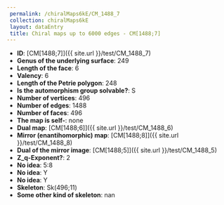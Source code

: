 ```yaml
--- 
 permalink: /chiralMaps6kE/CM_1488_7 
 collection: chiralMaps6kE
 layout: dataEntry
 title: Chiral maps up to 6000 edges - CM[1488;7]
---
```


- **ID**: [CM[1488;7]]({{ site.url }}/test/CM_1488_7)
- **Genus of the underlying surface**: 249
- **Length of the face**: 6
- **Valency**: 6
- **Length of the Petrie polygon**: 248
- **Is the automorphism group solvable?**: S
- **Number of vertices**: 496
- **Number of edges**: 1488
- **Number of faces**: 496
- **The map is self-**: none
- **Dual map**: [CM[1488;6]]({{ site.url }}/test/CM_1488_6)
- **Mirror (enantihomorphic) map**: [CM[1488;8]]({{ site.url }}/test/CM_1488_8)
- **Dual of the mirror image**: [CM[1488;5]]({{ site.url }}/test/CM_1488_5)
- **Z_q-Exponent?**: 2
- **No idea**:  5:8
- **No idea**: Y
- **No idea**: Y
- **Skeleton**: Sk(496;11)
- **Some other kind of skeleton**: nan
